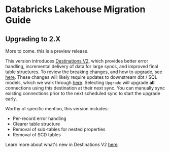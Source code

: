 # Databricks Lakehouse Migration Guide

## Upgrading to 2.X

More to come. this is a preview release.

This version introduces [Destinations V2](/release_notes/upgrading_to_destinations_v2/#what-is-destinations-v2), which provides better error handling, incremental delivery of data for large syncs, and improved final table structures. 
To review the breaking changes, and how to upgrade, see [here](/release_notes/upgrading_to_destinations_v2/#quick-start-to-upgrading). These changes will likely require updates to downstream dbt / SQL models, which we walk through [here](/release_notes/upgrading_to_destinations_v2/#updating-downstream-transformations). 
Selecting `Upgrade` will upgrade **all** connections using this destination at their next sync. You can manually sync existing connections prior to the next scheduled sync to start the upgrade early.

Worthy of specific mention, this version includes:

- Per-record error handling
- Clearer table structure
- Removal of sub-tables for nested properties
- Removal of SCD tables

Learn more about what's new in Destinations V2 [here](/using-airbyte/core-concepts/typing-deduping).
